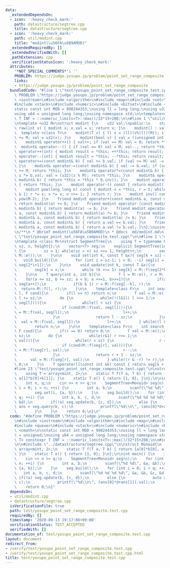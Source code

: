 ```yaml
---
data:
  _extendedDependsOn:
  - icon: ':heavy_check_mark:'
    path: datastructure/segtree.cpp
    title: datastructure/segtree.cpp
  - icon: ':heavy_check_mark:'
    path: util/modint.cpp
    title: "modint(\u56FA\u5B9AMOD)"
  _extendedRequiredBy: []
  _extendedVerifiedWith: []
  _pathExtension: cpp
  _verificationStatusIcon: ':heavy_check_mark:'
  attributes:
    '*NOT_SPECIAL_COMMENTS*': ''
    PROBLEM: https://judge.yosupo.jp/problem/point_set_range_composite
    links:
    - https://judge.yosupo.jp/problem/point_set_range_composite
  bundledCode: "#line 1 \"test/yosupo_point_set_range_composite.test.cpp\"\n#define\
    \ PROBLEM \"https://judge.yosupo.jp/problem/point_set_range_composite\"\n#include\
    \ <iostream>\n#include <algorithm>\n#include <map>\n#include <set>\n#include <queue>\n\
    #include <stack>\n#include <numeric>\n#include <bitset>\n#include <cmath>\n\n\
    static const int MOD = 998244353;\nusing ll = long long;\nusing u32 = unsigned;\n\
    using u64 = unsigned long long;\nusing namespace std;\n\ntemplate<class T> constexpr\
    \ T INF = ::numeric_limits<T>::max()/32*15+208;\n\n#line 1 \"util/modint.cpp\"\
    \ntemplate <u32 M>\nstruct modint {\n    u32 val;\npublic:\n    static modint\
    \ raw(int v) { modint x; x.val = v; return x; }\n    modint() : val(0) {}\n  \
    \  template <class T>\n    modint(T v) { ll x = (ll)(v%(ll)(M)); if (x < 0) x\
    \ += M; val = u32(x); }\n    modint(bool v) { val = ((unsigned int)(v) % M); }\n\
    \    modint& operator++() { val++; if (val == M) val = 0; return *this; }\n  \
    \  modint& operator--() { if (val == 0) val = M; val--; return *this; }\n    modint\
    \ operator++(int) { modint result = *this; ++*this; return result; }\n    modint\
    \ operator--(int) { modint result = *this; --*this; return result; }\n    modint&\
    \ operator+=(const modint& b) { val += b.val; if (val >= M) val -= M; return *this;\
    \ }\n    modint& operator-=(const modint& b) { val -= b.val; if (val >= M) val\
    \ += M; return *this; }\n    modint& operator*=(const modint& b) { u64 z = val;\
    \ z *= b.val; val = (u32)(z % M); return *this; }\n    modint& operator/=(const\
    \ modint& b) { return *this = *this * b.inv(); }\n    modint operator+() const\
    \ { return *this; }\n    modint operator-() const { return modint() - *this; }\n\
    \    modint pow(long long n) const { modint x = *this, r = 1; while (n) { if (n\
    \ & 1) r *= x; x *= x; n >>= 1; } return r; }\n    modint inv() const { return\
    \ pow(M-2); }\n    friend modint operator+(const modint& a, const modint& b) {\
    \ return modint(a) += b; }\n    friend modint operator-(const modint& a, const\
    \ modint& b) { return modint(a) -= b; }\n    friend modint operator*(const modint&\
    \ a, const modint& b) { return modint(a) *= b; }\n    friend modint operator/(const\
    \ modint& a, const modint& b) { return modint(a) /= b; }\n    friend bool operator==(const\
    \ modint& a, const modint& b) { return a.val == b.val; }\n    friend bool operator!=(const\
    \ modint& a, const modint& b) { return a.val != b.val; }\n};\nusing mint = modint<MOD>;\n\
    \n/**\n * @brief modint(\u56FA\u5B9AMOD)\n * @docs _md/modint.md\n */\n#line 21\
    \ \"test/yosupo_point_set_range_composite.test.cpp\"\n\n#line 1 \"datastructure/segtree.cpp\"\
    \ntemplate <class M>\nstruct SegmentTree{\n    using T = typename M::T;\n    int\
    \ sz, n, height{};\n    vector<T> seg;\n    explicit SegmentTree(int n) : n(n)\
    \ {\n        sz = 1; while(sz < n) sz <<= 1, height++;\n        seg.assign(2*sz,\
    \ M::e());\n    }\n\n    void set(int k, const T &x){ seg[k + sz] = x; }\n\n \
    \   void build(){\n        for (int i = sz-1; i > 0; --i) seg[i] = M::f(seg[2*i],\
    \ seg[2*i+1]);\n    }\n\n    void update(int k, const T &x){\n        k += sz;\n\
    \        seg[k] = x;\n        while (k >>= 1) seg[k] = M::f(seg[2*k], seg[2*k+1]);\n\
    \    }\n\n    T query(int a, int b){\n        T l = M::e(), r = M::e();\n    \
    \    for(a += sz, b += sz; a < b; a >>=1, b>>=1){\n            if(a & 1) l = M::f(l,\
    \ seg[a++]);\n            if(b & 1) r = M::f(seg[--b], r);\n        }\n      \
    \  return M::f(l, r);\n    }\n\n    template<class F>\n    int search_right(int\
    \ l, F cond){\n        if(l == n) return n;\n        T val = M::e();\n       \
    \ l += sz;\n        do {\n            while(!(l&1)) l >>= 1;\n            if(!cond(M::f(val,\
    \ seg[l]))){\n                while(l < sz) {\n                    l <<= 1;\n\
    \                    if (cond(M::f(val, seg[l]))){\n                        val\
    \ = M::f(val, seg[l]);\n                        l++;\n                    }\n\
    \                }\n                return l - sz;\n            }\n          \
    \  val = M::f(val, seg[l]);\n            l++;\n        } while((l & -l) != l);\n\
    \        return n;\n    }\n\n    template<class F>\n    int search_left(int r,\
    \ F cond){\n        if(r == 0) return 0;\n        T val = M::e();\n        r +=\
    \ sz;\n        do {\n            while(r&1) r >>= 1;\n            if(!cond(M::f(seg[r],\
    \ val))){\n                while(r < sz) {\n                    r = ((r << 1)|1);\n\
    \                    if (cond(M::f(seg[r], val))){\n                        val\
    \ = M::f(seg[r], val);\n                        r--;\n                    }\n\
    \                }\n                return r + 1 - sz;\n            }\n      \
    \      val = M::f(seg[r], val);\n        } while((r & -r) != r);\n        return\
    \ 0;\n    }\n    T operator[](const int &k) const { return seg[k + sz]; }\n};\n\
    #line 23 \"test/yosupo_point_set_range_composite.test.cpp\"\n\nstruct Monoid{\n\
    \    using T = array<mint, 2>;\n    static T f(T a, T b) { return {a[0]*b[0],\
    \ a[1]*b[0]+b[1]}; }\n    static T e() { return {1, 0}; }\n};\n\nint main() {\n\
    \    int n, q;\n    cin >> n >> q;\n    SegmentTree<Monoid> seg(n);\n    for (int\
    \ i = 0; i < n; ++i) {\n        int a, b;\n        scanf(\"%d %d\", &a, &b);\n\
    \        seg.set(i, {a, b});\n    }\n    seg.build();\n    for (int i = 0; i <\
    \ q; ++i) {\n        int a, b, c, d;\n        scanf(\"%d %d %d %d\", &a, &b, &c,\
    \ &d);\n        if(!a) seg.update(b, {c, d});\n        else {\n            auto\
    \ ans = seg.query(b, c);\n            printf(\"%d\\n\", (ans[0]*d+ans[1]).val);\n\
    \        }\n    }\n    return 0;\n}\n"
  code: "#define PROBLEM \"https://judge.yosupo.jp/problem/point_set_range_composite\"\
    \n#include <iostream>\n#include <algorithm>\n#include <map>\n#include <set>\n\
    #include <queue>\n#include <stack>\n#include <numeric>\n#include <bitset>\n#include\
    \ <cmath>\n\nstatic const int MOD = 998244353;\nusing ll = long long;\nusing u32\
    \ = unsigned;\nusing u64 = unsigned long long;\nusing namespace std;\n\ntemplate<class\
    \ T> constexpr T INF = ::numeric_limits<T>::max()/32*15+208;\n\n#include \"../util/modint.cpp\"\
    \n\n#include \"../datastructure/segtree.cpp\"\n\nstruct Monoid{\n    using T =\
    \ array<mint, 2>;\n    static T f(T a, T b) { return {a[0]*b[0], a[1]*b[0]+b[1]};\
    \ }\n    static T e() { return {1, 0}; }\n};\n\nint main() {\n    int n, q;\n\
    \    cin >> n >> q;\n    SegmentTree<Monoid> seg(n);\n    for (int i = 0; i <\
    \ n; ++i) {\n        int a, b;\n        scanf(\"%d %d\", &a, &b);\n        seg.set(i,\
    \ {a, b});\n    }\n    seg.build();\n    for (int i = 0; i < q; ++i) {\n     \
    \   int a, b, c, d;\n        scanf(\"%d %d %d %d\", &a, &b, &c, &d);\n       \
    \ if(!a) seg.update(b, {c, d});\n        else {\n            auto ans = seg.query(b,\
    \ c);\n            printf(\"%d\\n\", (ans[0]*d+ans[1]).val);\n        }\n    }\n\
    \    return 0;\n}"
  dependsOn:
  - util/modint.cpp
  - datastructure/segtree.cpp
  isVerificationFile: true
  path: test/yosupo_point_set_range_composite.test.cpp
  requiredBy: []
  timestamp: '2020-09-13 19:17:06+09:00'
  verificationStatus: TEST_ACCEPTED
  verifiedWith: []
documentation_of: test/yosupo_point_set_range_composite.test.cpp
layout: document
redirect_from:
- /verify/test/yosupo_point_set_range_composite.test.cpp
- /verify/test/yosupo_point_set_range_composite.test.cpp.html
title: test/yosupo_point_set_range_composite.test.cpp
---
```


